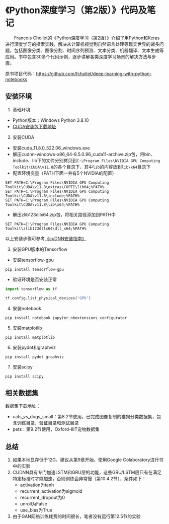 # 《Python深度学习（第2版）》代码及笔记
&emsp;&emsp;Francois Chollet的《Python深度学习（第2版）》介绍了用Python和Keras进行深度学习的探索实践，解决从计算机视觉到自然语言处理等现实世界的诸多问题，包括图像分类、图像分割、时间序列预测、文本分类、机器翻译、文本生成等应用。书中包含30多个代码示例，逐步讲解各类深度学习场景的解决方法与步骤。  

原书项目代码：https://github.com/fchollet/deep-learning-with-python-notebooks

## 安装环境

1. 基础环境
- Python版本：Windows Python 3.8.10
- [CUDA安装包下载地址](链接：https://pan.baidu.com/s/1rlX8ErIYYY8F_rFdEe5IgA?pwd=iwa5)

2. 安装CUDA
- 安装cuda_11.8.0_522.06_windows.exe
- 解压cudnn-windows-x86_64-8.5.0.96_cuda11-archive.zip包，将bin、include、lib下的文件分别拷贝到`C:\Program Files\NVIDIA GPU Computing Toolkit\CUDA\v11.8`的各个目录下，其中`lib`的内容放到`lib\x64`目录下
- 配置环境变量（PATH下面一共有5个NVIDIA的配置）
```shell
SET PATH=C:\Program Files\NVIDIA GPU Computing Toolkit\CUDA\v11.8\extras\CUPTI\lib64;%PATH%
SET PATH=C:\Program Files\NVIDIA GPU Computing Toolkit\CUDA\v11.8\include;%PATH%
SET PATH=C:\Program Files\NVIDIA GPU Computing Toolkit\CUDA\v11.8\lib\x64;%PATH%
```
- 解压zlib123dllx64.zip包，将相关路径添加到PATH中
```shell
SET PATH=C:\Program Files\NVIDIA GPU Computing Toolkit\zlib123dllx64\dll_x64;%PATH%
```
以上安装步骤可参考[《cuDNN安装指南》](https://docs.nvidia.com/deeplearning/cudnn/install-guide/index.html#prerequisites-windows)

3. 安装GPU版本的Tensorflow

- 安装tensorflow-gpu
```shell
pip install tensorflow-gpu
```

- 验证环境是否安装正常
```python
import tensorflow as tf

tf.config.list_physical_devices('GPU')
```

4. 安装notebook
```shell
pip install notebook jupyter_nbextensions_configurator
```

5. 安装matplotlib
```shell
pip install matplotlib
```

6. 安装pydot和graphviz
```shell
pip install pydot graphviz
```

7. 安装scipy
```shell
pip install scipy
```

## 相关数据集

数据集下载地址：

- cats_vs_dogs_small：第8.2节使用，已完成图像复制的猫狗分类数据集，包含训练目录、验证目录和测试目录
- pets：第9.2节使用，Oxford-IIIT宠物数据集

## 总结

1. 如果本地显存低于12G，建议从第9章开始，使用Google Colaboratory进行书中的实验
2. CUDNN具有专门加速LSTM和GRU层的功能，这些GRU/LSTM层只有在满足特定标准时才能加速，否则训练会非常慢（第10.4.2节），条件如下：
    - activation为tanh
    - recurrent_activation为sigmoid
    - recurrent_dropout为0
    - unroll为False
    - use_bias为True
3. 由于GAN网络训练耗费的时间很长，笔者没有运行第12.5节的实验